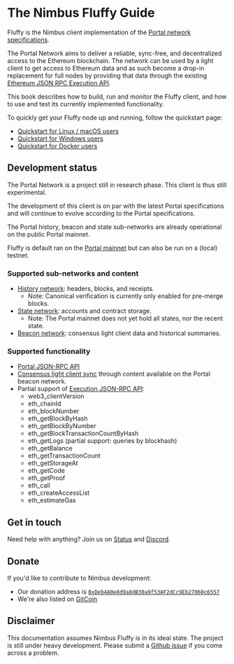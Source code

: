 # The Nimbus Fluffy Guide

Fluffy is the Nimbus client implementation of the
[Portal network specifications](https://github.com/ethereum/portal-network-specs).

The Portal Network aims to deliver a reliable, sync-free, and decentralized
access to the Ethereum blockchain. The network can be used by a light client to
get access to Ethereum data and as such become a drop-in replacement for full
nodes by providing that data through the existing
[Ethereum JSON RPC Execution API](https://github.com/ethereum/execution-apis).

This book describes how to build, run and monitor the Fluffy client, and how to
use and test its currently implemented functionality.

To quickly get your Fluffy node up and running, follow the quickstart page:

  - [Quickstart for Linux / macOS users](./quick-start.md)
  - [Quickstart for Windows users](./quick-start-windows.md)
  - [Quickstart for Docker users](./quick-start-docker.md)

## Development status
The Portal Network is a project still in research phase. This client is thus still experimental.

The development of this client is on par with the latest Portal specifications and will continue to evolve according to the Portal specifications.

The Portal history, beacon and state sub-networks are already operational on the public Portal mainnet.

Fluffy is default ran on the [Portal mainnet](https://github.com/ethereum/portal-network-specs/blob/master/bootnodes.md#bootnodes-mainnet) but can also be run on a (local) testnet.

### Supported sub-networks and content

- [History network](https://github.com/ethereum/portal-network-specs/blob/e8e428c55f34893becfe936fe323608e9937956e/history/history-network.md): headers, blocks, and receipts.
    - Note: Canonical verification is currently only enabled for pre-merge blocks.
- [State network](https://github.com/ethereum/portal-network-specs/blob/e8e428c55f34893becfe936fe323608e9937956e/state/state-network.md): accounts and contract storage.
    - Note: The Portal mainnet does not yet hold all states, nor the recent state.
- [Beacon network](https://github.com/ethereum/portal-network-specs/blob/e8e428c55f34893becfe936fe323608e9937956e/beacon-chain/beacon-network.md): consensus light client data and historical summaries.

### Supported functionality

- [Portal JSON-RPC API](https://github.com/ethereum/portal-network-specs/tree/e8e428c55f34893becfe936fe323608e9937956e/jsonrpc)
- [Consensus light client sync](https://github.com/ethereum/consensus-specs/blob/a09d0c321550c5411557674a981e2b444a1178c0/specs/altair/light-client/light-client.md) through content available on the Portal beacon network.
- Partial support of [Execution JSON-RPC API](https://github.com/ethereum/execution-apis):
    - web3_clientVersion
    - eth_chainId
    - eth_blockNumber
    - eth_getBlockByHash
    - eth_getBlockByNumber
    - eth_getBlockTransactionCountByHash
    - eth_getLogs (partial support: queries by blockhash)
    - eth_getBalance
    - eth_getTransactionCount
    - eth_getStorageAt
    - eth_getCode
    - eth_getProof
    - eth_call
    - eth_createAccessList
    - eth_estimateGas

## Get in touch

Need help with anything?
Join us on [Status](https://join.status.im/nimbus-general) and [Discord](https://discord.gg/9dWwPnG).

## Donate

If you'd like to contribute to Nimbus development:

* Our donation address is [`0xDeb4A0e8d9a8dB30a9f53AF2dCc9Eb27060c6557`](https://etherscan.io/address/0xDeb4A0e8d9a8dB30a9f53AF2dCc9Eb27060c6557)
* We're also listed on [GitCoin](https://gitcoin.co/grants/137/nimbus-2)

## Disclaimer

This documentation assumes Nimbus Fluffy is in its ideal state.
The project is still under heavy development.
Please submit a [Github issue](https://github.com/status-im/nimbus-eth1/issues) if you come across a problem.
